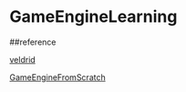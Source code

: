# GameEngineLearning

##reference

[veldrid](https://github.com/mellinoe/veldrid)

[GameEngineFromScratch](https://github.com/netwarm007/GameEngineFromScratch)